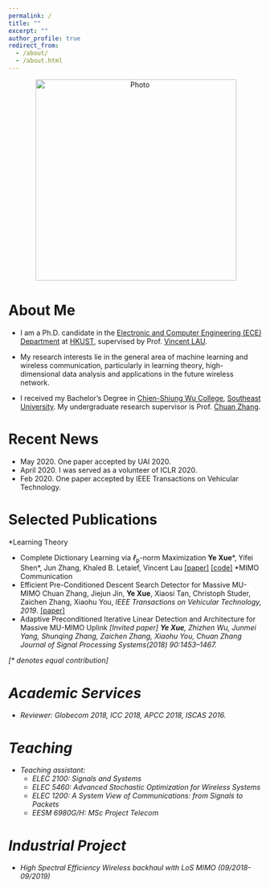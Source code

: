 ```yaml
---
permalink: /
title: ""
excerpt: ""
author_profile: true
redirect_from: 
  - /about/
  - /about.html
---
```


<p align="center">
  <img src="https://github.com/yokoxue/yokoxue.github.io/blob/master/images/myphoto.jpg?raw=true" alt="Photo" style="width: 400px;"/> 
</p>

# About Me
* I am a Ph.D. candidate in the [Electronic and Computer Engineering (ECE) Department](https://www.ece.ust.hk/) at [HKUST](https://www.ust.hk/), supervised by Prof. [Vincent LAU](https://eeknlau.home.ece.ust.hk/HKUST-Office-HomePage/HKUST_Home.html). 

* My research interests lie in the general area of machine learning and wireless communication, particularly in learning theory, high-dimensional data analysis and applications in the future wireless network.

* I received my Bachelor’s Degree in [Chien-Shiung Wu College](https://wjx.seu.edu.cn/wjxen/), [Southeast University](https://www.seu.edu.cn/english/). My undergraduate research supervisor is Prof. [Chuan Zhang](https://scholar.google.com/citations?user=iWOmEqMAAAAJ&hl=en).
# Recent News
* May 2020.   One paper accepted by UAI 2020. 
* April 2020. I was served as a volunteer of ICLR 2020.
* Feb   2020. One paper accepted by  IEEE Transactions on Vehicular Technology. 

# Selected Publications
*Learning Theory
  - Complete Dictionary Learning via <i>ℓ</i><sub>p</sub>-norm Maximization <b>Ye Xue</b>\*, Yifei Shen\*, Jun Zhang, Khaled B. Letaief, Vincent Lau [[paper]](https://arxiv.org/pdf/2002.10043.pdf) [[code]](https://github.com/yokoxue/LpDL)
*MIMO Communication
  - Efficient Pre-Conditioned Descent Search Detector for Massive MU-MIMO Chuan Zhang, Jiejun Jin, <b>Ye Xue</b>, Xiaosi Tan, Christoph Studer, Zaichen Zhang, Xiaohu You, <i>IEEE Transactions on Vehicular Technology, 2019</i>. [[paper]](https://ieeexplore.ieee.org/abstract/document/9007506)
 - Adaptive Preconditioned Iterative Linear Detection and Architecture for Massive MU-MIMO Uplink <i>[Invited paper]<i> <b>Ye Xue</b>,  Zhizhen Wu, Junmei Yang, Shunqing Zhang, Zaichen Zhang, Xiaohu You,  Chuan Zhang
  <i>Journal of Signal Processing Systems(2018) 90:1453–1467</i>. 


[\* denotes equal contribution]
# Academic Services
* Reviewer: Globecom 2018, ICC 2018, APCC 2018, ISCAS 2016.

# Teaching
* Teaching assistant:
  - ELEC 2100: Signals and Systems
  - ELEC 5460: Advanced Stochastic Optimization for Wireless Systems 
  - ELEC 1200: A System View of Communications: from Signals to Packets
  - EESM 6980G/H: MSc Project Telecom

# Industrial Project
* High Spectral Efficiency Wireless backhaul with LoS MIMO (09/2018-09/2019)
